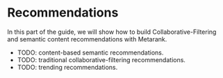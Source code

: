 # Recommendations

In this part of the guide, we will show how to build Collaborative-Filtering and semantic content recommendations with Metarank.

* TODO: content-based semantic recommendations.
* TODO: traditional collaborative-filtering recommendations.
* TODO: trending recommendations.